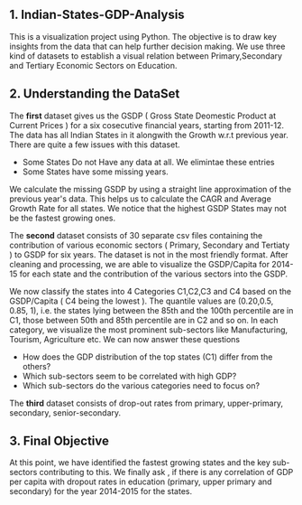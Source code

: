 ## 1. Indian-States-GDP-Analysis
This is a visualization project using Python. The objective is to draw key insights from the data that can help further decision making.
We use three kind of datasets to establish a visual relation between Primary,Secondary and Tertiary Economic Sectors on Education.

## 2. Understanding the DataSet

The __first__ dataset gives us the GSDP ( Gross State Deomestic Product at Current Prices ) for a six cosecutive financial years, starting from 2011-12.<br>
The data has all Indian States in it alongwith the Growth w.r.t previous year.
There are quite a few issues with this dataset. 
- Some States Do not Have any data at all. We elimintae these entries
- Some States have some missing years.

We calculate the missing GSDP by using a straight line approximation of the previous year's data. This helps us to calculate the CAGR and Average Growth Rate
for all states. We notice that the highest GSDP States may not be the fastest growing ones.

The __second__ dataset consists of 30 separate csv files containing the contribution of various economic sectors ( Primary, Secondary and Tertiaty ) to GSDP for six years. The dataset
is not in the most friendly format. After cleaning and processing, we are able to visualize the GSDP/Capita for 2014-15 for each state and the contribution of the various sectors into the GSDP.

We now classify the states into 4 Categories C1,C2,C3 and C4 based on the GSDP/Capita ( C4 being the lowest ). The quantile values are (0.20,0.5, 0.85, 1), i.e. the states lying between the 85th and the 100th percentile are in C1, those between 50th and 85th percentile are in C2 and so on. In each category, we visualize the most prominent
sub-sectors like Manufacturing, Tourism, Agriculture etc. We can now answer these questions

- How does the GDP distribution of the top states (C1) differ from the others?
- Which sub-sectors seem to be correlated with high GDP?
- Which sub-sectors do the various categories need to focus on? 

The __third__ dataset consists of drop-out rates from primary, upper-primary, secondary, senior-secondary.

## 3. Final Objective

At this point, we have identified the fastest growing states and the key sub-sectors contributing to this.
We finally ask , if there is any correlation of GDP per capita with dropout rates in education (primary, upper primary and secondary) for the year 2014-2015 for the states.





